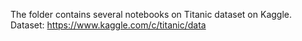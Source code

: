 The folder contains several notebooks on Titanic dataset on Kaggle. Dataset: https://www.kaggle.com/c/titanic/data 

